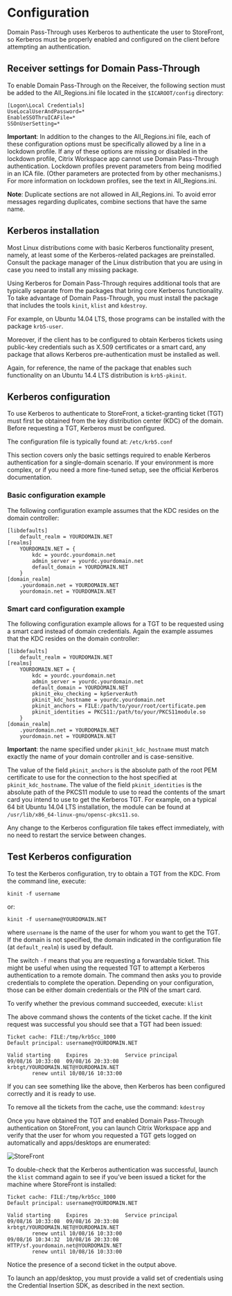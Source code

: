 # Configuration

Domain Pass-Through uses Kerberos to authenticate the user to StoreFront, so Kerberos must be properly enabled and configured on the client before attempting an authentication.

## Receiver settings for Domain Pass-Through

To enable Domain Pass-Through on the Receiver, the following section must be added to the All_Regions.ini file located in the `$ICAROOT/config` directory:

```
[Logon\Local Credentials]
UseLocalUserAndPassword=*
EnableSSOThruICAFile=*
SSOnUserSetting=*
```

**Important**: In addition to the changes to the All_Regions.ini file, each of these configuration options must be specifically allowed by a line in a lockdown profile. If any of these options are missing or disabled in the lockdown profile, Citrix Workspace app cannot use Domain Pass-Through authentication. Lockdown profiles prevent parameters from being modified in an ICA file. (Other parameters are protected from by other mechanisms.) For more information on lockdown profiles, see the text in All\_Regions.ini.

**Note**: Duplicate sections are not allowed in All_Regions.ini. To avoid error messages regarding duplicates, combine sections that have the same name.

## Kerberos installation

Most Linux distributions come with basic Kerberos functionality present, namely, at least some of the Kerberos-related packages are preinstalled. Consult the package manager of the Linux distribution that you are using in case you need to install any missing package.

Using Kerberos for Domain Pass-Through requires additional tools that are typically separate from the packages that bring core Kerberos functionality. To take advantage of Domain Pass-Through, you must install the package that includes the tools `kinit`, `klist` and `kdestroy`.

For example, on Ubuntu 14.04 LTS, those programs can be installed with the package `krb5-user`.

Moreover, if the client has to be configured to obtain Kerberos tickets using public-key credentials such as X.509 certificates or a smart card, any package that allows Kerberos pre-authentication must be installed as well.

Again, for reference, the name of the package that enables such functionality on an Ubuntu 14.4 LTS distribution is `krb5-pkinit`.

## Kerberos configuration

To use Kerberos to authenticate to StoreFront, a ticket-granting ticket (TGT) must first be obtained from the key distribution center (KDC) of the domain.
Before requesting a TGT, Kerberos must be configured.

The configuration file is typically found at: `/etc/krb5.conf`

This section covers only the basic settings required to enable Kerberos authentication for a single-domain scenario. If your environment is more complex, or if you need a more fine-tuned setup, see the official Kerberos documentation.

### Basic configuration example

The following configuration example assumes that the KDC resides on the domain controller:

```
[libdefaults]
    default_realm = YOURDOMAIN.NET
[realms]
    YOURDOMAIN.NET = {
        kdc = yourdc.yourdomain.net
        admin_server = yourdc.yourdomain.net
        default_domain = YOURDOMAIN.NET
    }
[domain_realm]
    .yourdomain.net = YOURDOMAIN.NET
    yourdomain.net = YOURDOMAIN.NET
```

### Smart card configuration example

The following configuration example allows for a TGT to be requested using a smart card instead of domain credentials. Again the example assumes that the KDC resides on the domain controller:

```
[libdefaults]
    default_realm = YOURDOMAIN.NET
[realms]
    YOURDOMAIN.NET = {
        kdc = yourdc.yourdomain.net
        admin_server = yourdc.yourdomain.net
        default_domain = YOURDOMAIN.NET
        pkinit_eku_checking = kpServerAuth
        pkinit_kdc_hostname = yourdc.yourdomain.net
        pkinit_anchors = FILE:/path/to/your/root/certificate.pem
        pkinit_identities = PKCS11:/path/to/your/PKCS11module.so
    }
[domain_realm]
    .yourdomain.net = YOURDOMAIN.NET
    yourdomain.net = YOURDOMAIN.NET
```

**Important**: the name specified under `pkinit_kdc_hostname` must match exactly the name of your domain controller and is case-sensitive.

The value of the field `pkinit_anchors` is the absolute path of the root PEM certificate to use for the connection to the host specified at `pkinit_kdc_hostname`. The value of the field `pkinit_identities` is the absolute path of the PKCS11 module to use to read the contents of the smart card you intend to use to get the Kerberos TGT. For example, on a typical 64 bit Ubuntu 14.04 LTS installation, the module can be found at `/usr/lib/x86_64-linux-gnu/opensc-pkcs11.so`.

Any change to the Kerberos configuration file takes effect immediately, with no need to restart the service between changes.

## Test Kerberos configuration

To test the Kerberos configuration, try to obtain a TGT from the KDC.
From the command line, execute:

```
kinit -f username
```
or:

```
kinit -f username@YOURDOMAIN.NET
```

where `username` is the name of the user for whom you want to get the TGT. If the domain is not specified, the domain indicated in the configuration file (at `default_realm`) is used by default.

The switch `-f` means that you are requesting a forwardable ticket. This might be useful when using the requested TGT to attempt a Kerberos authentication to a remote domain.
The command then asks you to provide credentials to complete the operation. Depending on your configuration, those can be either domain credentials or the PIN of the smart card.

To verify whether the previous command succeeded, execute: `klist`

The above command shows the contents of the ticket cache. If the kinit request was successful you should see that a TGT had been issued:

```
Ticket cache: FILE:/tmp/krb5cc_1000
Default principal: username@YOURDOMAIN.NET

Valid starting     Expires            Service principal
09/08/16 10:33:08  09/08/16 20:33:08  krbtgt/YOURDOMAIN.NET@YOURDOMAIN.NET
        renew until 10/08/16 10:33:00
```

If you can see something like the above, then Kerberos has been configured correctly and it is ready to use.

To remove all the tickets from the cache, use the command: `kdestroy`

Once you have obtained the TGT and enabled Domain Pass-Through authentication on StoreFront, you can launch Citrix Workspace app and verify that the user for whom you requested a TGT gets logged on automatically and apps/desktops are enumerated:

![StoreFront](./storefront.png)

To double-check that the Kerberos authentication was successful, launch the `klist` command again to see if you’ve been issued a ticket for the machine where StoreFront is installed:

```
Ticket cache: FILE:/tmp/krb5cc_1000
Default principal: username@YOURDOMAIN.NET

Valid starting     Expires            Service principal
09/08/16 10:33:08  09/08/16 20:33:08  krbtgt/YOURDOMAIN.NET@YOURDOMAIN.NET
        renew until 10/08/16 10:33:00
09/08/16 10:34:32  10/08/16 20:33:08  HTTP/sf.yourdomain.net@YOURDOMAIN.NET
        renew until 10/08/16 10:33:00
```

Notice the presence of a second ticket in the output above.

To launch an app/desktop, you must provide a valid set of credentials using the Credential Insertion SDK, as described in the next section.